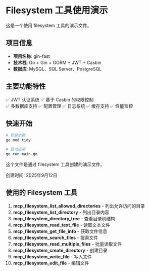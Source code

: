 # Filesystem 工具使用演示

这是一个使用 filesystem 工具的演示文件。

## 项目信息

- **项目名称**: gin-fast
- **技术栈**: Go + Gin + GORM + JWT + Casbin
- **数据库**: MySQL、SQL Server、PostgreSQL

## 主要功能特性

✅ JWT 认证系统
✅ 基于 Casbin 的权限控制  
✅ 多数据库支持
✅ 配置管理
✅ 日志系统
✅ 缓存支持
✅ 性能监控

## 快速开始

```bash
# 安装依赖
go mod tidy

# 启动应用
go run main.go
```

这个文件是通过 filesystem 工具创建的演示文件。

创建时间: 2025年9月12日

## 使用的 Filesystem 工具

1. **mcp_filesystem_list_allowed_directories** - 列出允许访问的目录
2. **mcp_filesystem_list_directory** - 列出目录内容
3. **mcp_filesystem_directory_tree** - 查看目录树结构
4. **mcp_filesystem_read_text_file** - 读取文本文件
5. **mcp_filesystem_get_file_info** - 获取文件信息
6. **mcp_filesystem_search_files** - 搜索文件
7. **mcp_filesystem_read_multiple_files** - 批量读取文件
8. **mcp_filesystem_create_directory** - 创建目录
9. **mcp_filesystem_write_file** - 写入文件
10. **mcp_filesystem_edit_file** - 编辑文件